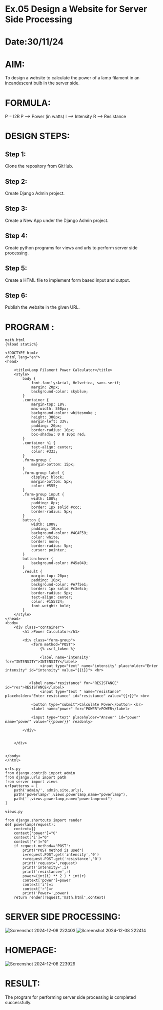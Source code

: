 # Ex.05 Design a Website for Server Side Processing
# Date:30/11/24
# AIM:
To design a website to calculate the power of a lamp filament in an incandescent bulb in the server side.

# FORMULA:
P = I2R
P --> Power (in watts)
 I --> Intensity
 R --> Resistance

# DESIGN STEPS:
## Step 1:
Clone the repository from GitHub.

## Step 2:
Create Django Admin project.

## Step 3:
Create a New App under the Django Admin project.

## Step 4:
Create python programs for views and urls to perform server side processing.

## Step 5:
Create a HTML file to implement form based input and output.

## Step 6:
Publish the website in the given URL.

# PROGRAM :
```
math.html
{%load static%}

<!DOCTYPE html>
<html lang="en">
<head>

    <title>Lamp Filament Power Calculator</title>
    <style>
        body {
            font-family:Arial, Helvetica, sans-serif;
            margin: 20px;
            background-color: skyblue;
        }
        .container {
            margin-top: 18%;
            max-width: 550px;
            background-color: whitesmoke ;
            height: 300px;
            margin-left: 33%;
            padding: 20px;
            border-radius: 10px;
            box-shadow: 0 0 10px red;
        }
        .container h1 {
            text-align: center;
            color: #333;
        }
        .form-group {
            margin-bottom: 15px;
        }
        .form-group label {
            display: block;
            margin-bottom: 5px;
            color: #555;
        }
        .form-group input {
            width: 100%;
            padding: 8px;
            border: 1px solid #ccc;
            border-radius: 5px;
        }
        button {
            width: 100%;
            padding: 10px;
            background-color: #4CAF50;
            color: white;
            border: none;
            border-radius: 5px;
            cursor: pointer;
        }
        button:hover {
            background-color: #45a049;
        }
        .result {
            margin-top: 20px;
            padding: 10px;
            background-color: #e7f5e1;
            border: 1px solid #c3e6cb;
            border-radius: 5px;
            text-align: center;
            color: #155724;
            font-weight: bold;
        }
    </style>
</head>
<body>
    <div class="container">
        <h1 >Power Calculator</h1>

        <div class="form-group">
            <form method="POST">
                {% csrf_token %}
            
                <label name='intensity' for="INTENSITY">INTENSITY</label>
                <input type="text" name='intensity' placeholder="Enter intensity" id="intensity" value="{{i}}"> <br>
        
             
           <label name="resistance" for="RESISTANCE" id="res">RESISTANCE</label>
                <input type="text " name="resistance" placeholder="Enter resistance" id="resistance" value="{{r}}"> <br>
         
            <button type="submit">Calculate Power</button> <br>
            <label name="power" for="POWER">POWER</label>

            <input type="text" placeholder="Answer" id="power" name="power" value="{{power}}" readonly>

        </div>
        
        
    </div>

    
</body>
</html>

urls.py
from django.contrib import admin 
from django.urls import path 
from server import views 
urlpatterns = [ 
    path('admin/', admin.site.urls), 
    path('powerlamp/',views.powerlamp,name="powerlamp"),
    path('',views.powerlamp,name="powerlamproot")
]

views.py

from django.shortcuts import render
def powerlamp(request): 
    context={} 
    context['power']="0" 
    context['i']="0" 
    context['r']="0" 
    if request.method=='POST': 
        print("POST method is used")
        i=request.POST.get('intensity','0')
        r=request.POST.get('resistance','0')
        print('request=',request) 
        print('intensity=',i) 
        print('resistance=',r) 
        power=(int(i) ** 2 ) * int(r) 
        context['power']=power
        context['i']=i
        context['r']=r 
        print('Power=',power) 
    return render(request,'math.html',context)
```


# SERVER SIDE PROCESSING:
![Screenshot 2024-12-08 222403](https://github.com/user-attachments/assets/e8a8ffa4-6631-4b73-8f23-ae158d157861)
![Screenshot 2024-12-08 222414](https://github.com/user-attachments/assets/ce9f330b-e8ff-48c6-b8ac-a4fbab1d39ea)

# HOMEPAGE:
![Screenshot 2024-12-08 223929](https://github.com/user-attachments/assets/55e855e1-1536-42e9-94d9-b0b9d171f4b9)

# RESULT:
The program for performing server side processing is completed successfully.
